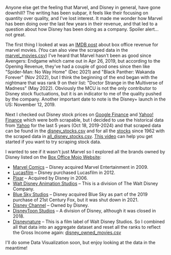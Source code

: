 Anyone else get the feeling that Marvel, and Disney in general, have gone downhill?
The writing has been subpar, it feels like their focusing on quantity over quality, and I've lost interest. It made me wonder how Marvel has been doing over the last few years in their revenue, and that led to a question about how Disney has been doing as a company. Spoiler alert... not great.

The first thing I looked at was an [IMDB post](https://www.boxofficemojo.com/brand/bn3732077058/) about box office revenue for marvel movies. (You can also view the scraped data in the [marvel_movies.csv](https://github.com/KimmyBeeW/marvel-movies-web-scraping/blob/main/datasets/marvel_movies.csv)) I've heard that Marvel hasn't been as good since Avengers: Endgame which came out in Apr 26, 2019, but according to the Opening Revenue, they've had a couple of good ones since then like "Spider-Man: No Way Home" (Dec 2021) and "Black Panther: Wakanda Forever" (Nov 2022), but I think the beginning of the end began with the nightmare that was rank 9 on their list: "Doctor Strange in the Multiverse of Madness" (May 2022). Obviously the MCU is not the only contributor to Disney stock fluctuations, but it is an indicator to me of the quality pushed by the company.
Another important date to note is the Disney+ launch in the US: November 12, 2019.

Next I checked out Disney stock prices on [Google Finance](https://www.google.com/finance/quote/DIS:NYSE?sa=X&ved=2ahUKEwjM1_narpiJAxU3EjQIHZL5BIwQ3ecFegQIQhAh&window=5Y) and [Yahoo! Finance](https://finance.yahoo.com/quote/DIS/) which were both scrapable, but I decided to use the historical data from [Yahoo](https://finance.yahoo.com/quote/DIS/history/?period1=1571423893&period2=1729276688) for the last 5 years (Oct 18, 2019-2024) and that scraped data can be found in the [disney_stocks.csv](https://github.com/KimmyBeeW/marvel-movies-web-scraping/blob/main/datasets/disney_stocks.csv) and for all the [stocks](https://finance.yahoo.com/quote/DIS/history/?period1=-252322200&period2=1729276688) since 1962 with the scraped data in [all_disney_stocks.csv](https://github.com/KimmyBeeW/marvel-movies-web-scraping/blob/main/datasets/all_disney_stocks.csv). [This video](https://youtu.be/7sFCOunKL_Y?si=ntvA0dtiJSIHrWOS) can help you get started if you want to try scraping stock data.

I wanted to see if it wasn't just Marvel so I explored all the brands owned by Disney listed on the [Box Office Mojo Website](https://www.boxofficemojo.com/brand/?ref_=bo_nb_gs_secondarytab):
+ [Marvel Comics](https://www.boxofficemojo.com/brand/bn3732077058/) – Disney acquired Marvel Entertainment in 2009.
+ [Lucasfilm](https://www.boxofficemojo.com/brand/bn4168284674/) – Disney purchased Lucasfilm in 2012.
+ [Pixar](https://www.boxofficemojo.com/brand/bn3530750466/) – Acquired by Disney in 2006.
+ [Walt Disney Animation Studios](https://www.boxofficemojo.com/brand/bn3295869442/) – This is a division of The Walt Disney Company.
+ [Blue Sky Studios](https://www.boxofficemojo.com/brand/bn3430087170/) – Disney acquired Blue Sky as part of the 2019 purchase of 21st Century Fox, but it was shut down in 2021.
+ [Disney Channel](https://www.boxofficemojo.com/brand/bn3446864386/) – Owned by Disney.
+ [DisneyToon Studios](https://www.boxofficemojo.com/brand/bn4185061890/) – A division of Disney, although it was closed in 2018.
+ [Disneynature](https://www.boxofficemojo.com/brand/bn3245537794/) – This is a film label of Walt Disney Studios.
So I combined all that data into an aggregate dataset and reset all the ranks to reflect the Gross Income again: [disney_owned_movies.csv](https://github.com/KimmyBeeW/marvel-movies-web-scraping/blob/main/datasets/disney_owned_movies.csv)

I'll do some Data Visualization soon, but enjoy looking at the data in the meantime!
